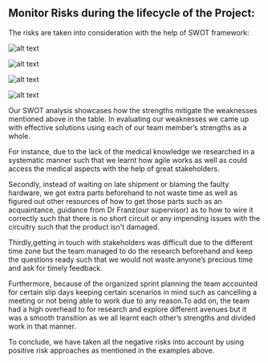 <h2>Monitor Risks during the lifecycle of the Project:</h2>

The risks are taken into consideration with the help of SWOT framework:

![alt text][swat]

[swat]: https://github.com/SidB16/ENG4000-Team-A-F/blob/main/images/decembermvp/swat.JPG "Logo Title Text 2"

![alt text][swat1]

[swat1]: https://github.com/SidB16/ENG4000-Team-A-F/blob/main/images/decembermvp/swat1.JPG "Logo Title Text 2"

![alt text][swat2]

[swat2]: https://github.com/SidB16/ENG4000-Team-A-F/blob/main/images/decembermvp/swat2.JPG "Logo Title Text 2"

![alt text][swat3]

[swat3]: https://github.com/SidB16/ENG4000-Team-A-F/blob/main/images/decembermvp/swat3.JPG "Logo Title Text 2"

Our SWOT analysis showcases how the strengths mitigate the weaknesses mentioned above in the table. In evaluating our weaknesses we came up with effective solutions using each of our team member’s strengths as a whole. 

For instance, due to the lack of the medical knowledge we researched in a systematic manner such that we learnt how agile works as well as could access the medical aspects with the help of great stakeholders. 

Secondly, instead of waiting on late shipment or blaming the faulty hardware, we got extra parts beforehand to not waste time as well as figured out other resources of how to get those parts such as an acquaintance, guidance from Dr Franz(our supervisor) as to how to wire it correctly such that there is no short circuit or any impending issues with the circuitry such that the product isn't damaged.

Thirdly,getting in touch with stakeholders was difficult due to the different time zone but the team managed to do the research beforehand and keep the questions ready such that we would not waste anyone’s precious time and ask for timely feedback.

Furthermore, because of the organized sprint planning the team accounted for certain slip days keeping certain scenarios in mind such as cancelling a meeting or not being able to work due to any reason.To add on, the team had a high overhead to for research and explore different avenues but it was a smooth transition as we all learnt each other’s strengths and divided work in that manner.

To conclude, we have taken all the negative risks into account by using positive risk approaches as mentioned in the examples above.



